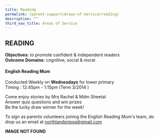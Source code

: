 ```yaml
---
title: Reading
permalink: /parent-support/Areas-of-Service/reading/
description: ""
third_nav_title: Areas of Service
---
```

## READING 

**Objectives**: to promote confident & independent readers<br>
**Outcome Domains**: cognitive, social & moral

#### English Reading Mum

Conducted Weekly on **Wednesdays** for lower primary<br>
Timing : 12:45pm - 1:15pm (Term 3/2014 )

Come enjoy stories by Mrs Rachel & Mdm Sheetal<br>
Answer quiz questions and win prizes<br>
Be the lucky draw winner for the week!

To sign as parents volunteers joining the English Reading Mum's team, do drop us an email at [northlandpripsg@gmail.com](mailto:northlandpripsg@gmail.com)

**IMAGE NOT FOUND**

